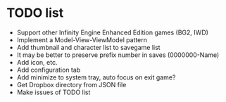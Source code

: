 # TODO list

- Support other Infinity Engine Enhanced Edition games (BG2, IWD)
- Implement a Model-View-ViewModel pattern
- Add thumbnail and character list to savegame list
- It may be better to preserve prefix number in saves (0000000-Name)
- Add icon, etc.
- Add configuration tab
- Add minimize to system tray, auto focus on exit game?
- Get Dropbox directory from JSON file
- Make issues of TODO list

